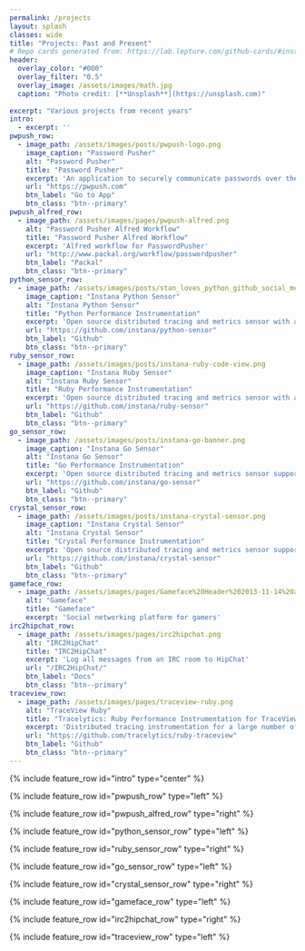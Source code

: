 ```yaml
---
permalink: /projects
layout: splash
classes: wide
title: "Projects: Past and Present"
# Repo cards generated from: https://lab.lepture.com/github-cards/#instana/python-sensor|default
header:
  overlay_color: "#000"
  overlay_filter: "0.5"
  overlay_image: /assets/images/math.jpg
  caption: "Photo credit: [**Unsplash**](https://unsplash.com)"
 
excerpt: "Various projects from recent years"
intro: 
  - excerpt: ''
pwpush_row:
  - image_path: /assets/images/posts/pwpush-logo.png
    image_caption: "Password Pusher"
    alt: "Password Pusher"
    title: "Password Pusher"
    excerpt: 'An application to securely communicate passwords over the web. Passwords automatically expire after a certain number of views and/or time has passed'
    url: "https://pwpush.com"
    btn_label: "Go to App"
    btn_class: "btn--primary"
pwpush_alfred_row:
  - image_path: /assets/images/pages/pwpush-alfred.png
    alt: "Password Pusher Alfred Workflow"
    title: "Password Pusher Alfred Workflow"
    excerpt: 'Alfred workflow for PasswordPusher'
    url: "http://www.packal.org/workflow/passwordpusher"
    btn_label: "Packal"
    btn_class: "btn--primary"
python_sensor_row:
  - image_path: /assets/images/posts/stan_loves_python_github_social_media_card.png
    image_caption: "Instana Python Sensor"
    alt: "Instana Python Sensor"
    title: "Python Performance Instrumentation"
    excerpt: 'Open source distributed tracing and metrics sensor with automatic instrumentation of a large list of popular Python frameworks, libraries and packages and a qualified implementation of the [OpenTracing](https://opentracing.io) API'
    url: "https://github.com/instana/python-sensor"
    btn_label: "Github"
    btn_class: "btn--primary"
ruby_sensor_row:
  - image_path: /assets/images/posts/instana-ruby-code-view.png
    image_caption: "Instana Ruby Sensor"
    alt: "Instana Ruby Sensor"
    title: "Ruby Performance Instrumentation"
    excerpt: 'Open source distributed tracing and metrics sensor with automatic instrumentation of a large list of popular Ruby frameworks, libraries and packages, a proprietary SDK and a qualified implementation of the [OpenTracing](https://opentracing.io) API'
    url: "https://github.com/instana/ruby-sensor"
    btn_label: "Github"
    btn_class: "btn--primary"
go_sensor_row:
  - image_path: /assets/images/posts/instana-go-banner.png
    image_caption: "Instana Go Sensor"
    alt: "Instana Go Sensor"
    title: "Go Performance Instrumentation"
    excerpt: 'Open source distributed tracing and metrics sensor supporting a qualified implementation of the [OpenTracing](https://opentracing.io) API'
    url: "https://github.com/instana/go-sensor"
    btn_label: "Github"
    btn_class: "btn--primary"
crystal_sensor_row:
  - image_path: /assets/images/posts/instana-crystal-sensor.png
    image_caption: "Instana Crystal Sensor"
    alt: "Instana Crystal Sensor"
    title: "Crystal Performance Instrumentation"
    excerpt: 'Open source distributed tracing and metrics sensor supporting a qualified implementation of the [OpenTracing](https://opentracing.io) API and a proprietary SDK'
    url: "https://github.com/instana/crystal-sensor"
    btn_label: "Github"
    btn_class: "btn--primary"
gameface_row:
  - image_path: /assets/images/pages/Gameface%20Header%202013-11-14%20at%2017.13.08.png
    alt: "Gameface"
    title: "Gameface"
    excerpt: 'Social networking platform for gamers'
irc2hipchat_row:
  - image_path: /assets/images/pages/irc2hipchat.png
    alt: "IRC2HipChat"
    title: "IRC2HipChat"
    excerpt: 'Log all messages from an IRC room to HipChat'
    url: "/IRC2HipChat/"
    btn_label: "Docs"
    btn_class: "btn--primary"
traceview_row:
  - image_path: /assets/images/pages/traceview-ruby.png
    alt: "TraceView Ruby"
    title: "Tracelytics: Ruby Performance Instrumentation for TraceView"
    excerpt: 'Distributed tracing instrumentation for a large number of Ruby frameworks, libraries and gems'
    url: "https://github.com/tracelytics/ruby-traceview"
    btn_label: "Github"
    btn_class: "btn--primary"
---
```


{% include feature_row id="intro" type="center" %}

{% include feature_row id="pwpush_row" type="left" %}

{% include feature_row id="pwpush_alfred_row" type="right" %}

{% include feature_row id="python_sensor_row" type="left" %}

{% include feature_row id="ruby_sensor_row" type="right" %}

{% include feature_row id="go_sensor_row" type="left" %}

{% include feature_row id="crystal_sensor_row" type="right" %}

{% include feature_row id="gameface_row" type="left" %}

{% include feature_row id="irc2hipchat_row" type="right" %}

{% include feature_row id="traceview_row" type="left" %}

